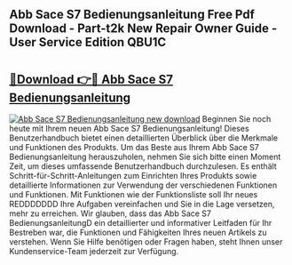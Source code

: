 ## Abb Sace S7 Bedienungsanleitung Free Pdf Download - Part-t2k New Repair Owner Guide - User Service Edition QBU1C

# <h2><a href="http://df2ioq.blite.top/?on=Abb+Sace+S7+Bedienungsanleitung">🔗Download 👉🔴 Abb Sace S7 Bedienungsanleitung</a></h2>

[![Abb Sace S7 Bedienungsanleitung new download](https://i.imgur.com/lujVjoI.png)](http://df2ioq.blite.top/?on=Abb+Sace+S7+Bedienungsanleitung)
Beginnen Sie noch heute mit Ihrem neuen Abb Sace S7 Bedienungsanleitung! Dieses Benutzerhandbuch bietet einen detaillierten Überblick über die Merkmale und Funktionen des Produkts. Um das Beste aus Ihrem Abb Sace S7 Bedienungsanleitung herauszuholen, nehmen Sie sich bitte einen Moment Zeit, um dieses umfassende Benutzerhandbuch durchzulesen. Es enthält Schritt-für-Schritt-Anleitungen zum Einrichten Ihres Produkts sowie detaillierte Informationen zur Verwendung der verschiedenen Funktionen und Funktionen. Mit Funktionen wie der Funktionsliste soll Ihr neues REDDDDDDD Ihre Aufgaben vereinfachen und Sie in die Lage versetzen, mehr zu erreichen. Wir glauben, dass das Abb Sace S7 BedienungsanleitungD ein detaillierter und informativer Leitfaden für Ihr Bestreben war, die Funktionen und Fähigkeiten Ihres neuen Artikels zu verstehen. Wenn Sie Hilfe benötigen oder Fragen haben, steht Ihnen unser Kundenservice-Team jederzeit zur Verfügung.
